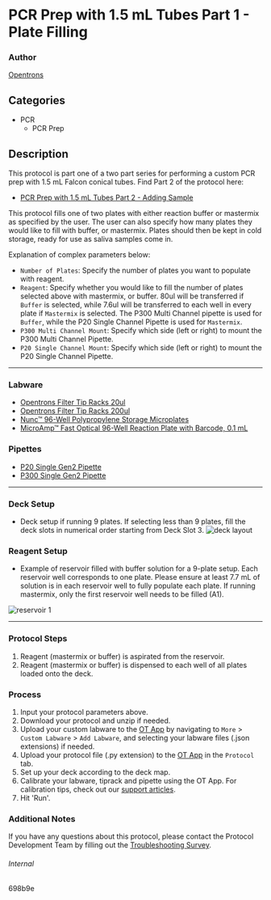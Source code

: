 # PCR Prep with 1.5 mL Tubes Part 1 - Plate Filling

### Author
[Opentrons](https://opentrons.com/)



## Categories
* PCR
	* PCR Prep

## Description
This protocol is part one of a two part series for performing a custom PCR prep with 1.5 mL Falcon conical tubes. Find Part 2 of the protocol here:

* [PCR Prep with 1.5 mL Tubes Part 2 - Adding Sample](https://protocols.opentrons.com/protocol/698b9e-part2)

This protocol fills one of two plates with either reaction buffer or mastermix as specified by the user. The user can also specify how many plates they would like to fill with buffer, or mastermix. Plates should then be kept in cold storage, ready for use as saliva samples come in.


Explanation of complex parameters below:
* `Number of Plates`: Specify the number of plates you want to populate with reagent.
* `Reagent`: Specify whether you would like to fill the number of plates selected above with mastermix, or buffer. 80ul will be transferred if `Buffer` is selected, while 7.6ul will be transferred to each well in every plate if `Mastermix` is selected. The P300 Multi Channel pipette is used for `Buffer`, while the P20 Single Channel Pipette is used for `Mastermix`.
* `P300 Multi Channel Mount`: Specify which side (left or right) to mount the P300 Multi Channel Pipette.  
* `P20 Single Channel Mount`: Specify which side (left or right) to mount the P20 Single Channel Pipette.  


---

### Labware
* [Opentrons Filter Tip Racks 20ul](https://shop.opentrons.com/collections/opentrons-tips?_gl=1*5kaie6*_gcl_aw*R0NMLjE2MTk1Mjk1OTMuQ2p3S0NBanc3SjZFQmhCREVpd0E1VVVNMmhrMnp2YjM4UmRhNzB6S2NyWWdmU3pSTUhhdTI5UmxCV01UMFp2MW1WdFZhY1VyWFRnQ3V4b0NBQ3dRQXZEX0J3RQ..*_ga*ODQ1NDAxMzU2LjE2MTIxOTA0Nzc.*_ga_GNSMNLW4RY*MTYyMDA0OTcwOC4yMDguMS4xNjIwMDUwNDc1LjA.&_ga=2.187346848.986719466.1619449162-845401356.1612190477&_gac=1.82396900.1619529593.CjwKCAjw7J6EBhBDEiwA5UUM2hk2zvb38Rda70zKcrYgfSzRMHau29RlBWMT0Zv1mVtVacUrXTgCuxoCACwQAvD_BwE)
* [Opentrons Filter Tip Racks 200ul](https://shop.opentrons.com/collections/opentrons-tips?_gl=1*5kaie6*_gcl_aw*R0NMLjE2MTk1Mjk1OTMuQ2p3S0NBanc3SjZFQmhCREVpd0E1VVVNMmhrMnp2YjM4UmRhNzB6S2NyWWdmU3pSTUhhdTI5UmxCV01UMFp2MW1WdFZhY1VyWFRnQ3V4b0NBQ3dRQXZEX0J3RQ..*_ga*ODQ1NDAxMzU2LjE2MTIxOTA0Nzc.*_ga_GNSMNLW4RY*MTYyMDA0OTcwOC4yMDguMS4xNjIwMDUwNDc1LjA.&_ga=2.187346848.986719466.1619449162-845401356.1612190477&_gac=1.82396900.1619529593.CjwKCAjw7J6EBhBDEiwA5UUM2hk2zvb38Rda70zKcrYgfSzRMHau29RlBWMT0Zv1mVtVacUrXTgCuxoCACwQAvD_BwE)
* [Nunc™ 96-Well Polypropylene Storage Microplates](https://www.thermofisher.com/order/catalog/product/249944?SID=srch-hj-249944#/249944?SID=srch-hj-249944)
* [MicroAmp™ Fast Optical 96-Well Reaction Plate with Barcode, 0.1 mL](https://www.thermofisher.com/order/catalog/product/4346906?SID=srch-srp-4346906#/4346906?SID=srch-srp-4346906)

### Pipettes
* [P20 Single Gen2 Pipette](https://opentrons.com/pipettes/)
* [P300 Single Gen2 Pipette](https://opentrons.com/pipettes/)

---

### Deck Setup
* Deck setup if running 9 plates. If selecting less than 9 plates, fill the deck slots in numerical order starting from Deck Slot 3.
![deck layout](https://opentrons-protocol-library-website.s3.amazonaws.com/custom-README-images/698b9e/Screen+Shot+2021-05-06+at+1.22.06+PM.png)

### Reagent Setup
* Example of reservoir filled with buffer solution for a 9-plate setup. Each reservoir well corresponds to one plate. Please ensure at least 7.7 mL of solution is in each reservoir well to fully populate each plate. If running mastermix, only the first reservoir well needs to be filled (A1).

![reservoir 1](https://opentrons-protocol-library-website.s3.amazonaws.com/custom-README-images/698b9e/Screen+Shot+2021-05-06+at+1.22.36+PM.png)


---

### Protocol Steps
1. Reagent (mastermix or buffer) is aspirated from the reservoir.
2. Reagent (mastermix or buffer) is dispensed to each well of all plates loaded onto the deck.

### Process
1. Input your protocol parameters above.
2. Download your protocol and unzip if needed.
3. Upload your custom labware to the [OT App](https://opentrons.com/ot-app) by navigating to `More` > `Custom Labware` > `Add Labware`, and selecting your labware files (.json extensions) if needed.
4. Upload your protocol file (.py extension) to the [OT App](https://opentrons.com/ot-app) in the `Protocol` tab.
5. Set up your deck according to the deck map.
6. Calibrate your labware, tiprack and pipette using the OT App. For calibration tips, check out our [support articles](https://support.opentrons.com/en/collections/1559720-guide-for-getting-started-with-the-ot-2).
7. Hit 'Run'.

### Additional Notes
If you have any questions about this protocol, please contact the Protocol Development Team by filling out the [Troubleshooting Survey](https://protocol-troubleshooting.paperform.co/).

###### Internal
698b9e

